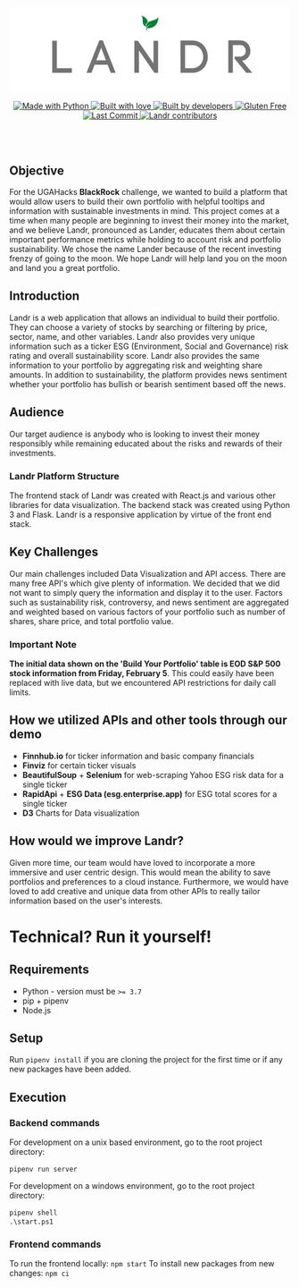 <p align="center">
    <img alt="Landr Logo" src="assets/landrlogo.png">
</p>

<p align="center">
 <a href="https://www.python.org/downloads/release/python-375/" target="_blank">
    <img alt="Made with Python" src="https://forthebadge.com/images/badges/made-with-python.svg">
  </a>
  
  <a href="https://github.com/ssyuen/GreenRock/graphs/contributors" target="_blank">
    <img alt="Built with love" src="https://forthebadge.com/images/badges/built-with-love.svg">  
  </a>
  
  <a href="https://github.com/ssyuen/GreenRock/graphs/contributors" target="_blank">
    <img alt="Built by developers" src="https://forthebadge.com/images/badges/built-by-developers.svg">
  </a>
  
   <a href="https://github.com/ssyuen/GreenRock/graphs/contributors" target="_blank">
    <img alt="Gluten Free" src="https://forthebadge.com/images/badges/gluten-free.svg">
  </a>
  
  <br>
  
  <a href="https://github.com/ssyuen/GreenRock/commits/master" target="_blank">
    <img alt="Last Commit" src="https://img.shields.io/github/last-commit/ssyuen/GreenRock/master.svg?style=for-the-badge">
  </a>
  
  <a href="https://github.com/ssyuen/GreenRock/graphs/contributors" target="_blank">
    <img alt="Landr contributors" src="https://img.shields.io/github/contributors/ssyuen/GreenRock.svg?style=for-the-badge">
  </a>
</p>

<br>
<br>

## Objective
For the UGAHacks **BlackRock** challenge, we wanted to build a platform that would allow users to build their own
portfolio with helpful tooltips and information with sustainable investments in mind. This project comes at a time
when many people are beginning to invest their money into the market, and we believe Landr, pronounced as Lander,
educates them about certain important performance metrics while holding to account risk and portfolio sustainability.
We chose the name Lander because of the recent investing frenzy of going to the moon. We hope Landr will help land you
on the moon and land you a great portfolio.

## Introduction
Landr is a web application that allows an individual to build their portfolio. They can choose a variety of stocks by
searching or filtering by price, sector, name, and other variables. Landr also provides very unique information such
as a ticker ESG (Environment, Social and Governance) risk rating and overall sustainability score. Landr also provides
the same information to your portfolio by aggregating risk and weighting share amounts. In addition to sustainability,
the platform provides news sentiment whether your portfolio has bullish or bearish sentiment based off the news.

## Audience
Our target audience is anybody who is looking to invest their money responsibly while remaining educated about
the risks and rewards of their investments.

### Landr Platform Structure
The frontend stack of Landr was created with React.js and various other libraries for data visualization. The backend
stack was created using Python 3 and Flask. Landr is a responsive application by virtue of the front end stack.

## Key Challenges
Our main challenges included Data Visualization and API access. There are many free API's which give plenty of information.
We decided that we did not want to simply query the information and display it to the user. Factors such as sustainability
risk, controversy, and news sentiment are aggregated and weighted based on various factors of your portfolio such as
number of shares, share price, and total portfolio value.

### Important Note
**The initial data shown on the 'Build Your Portfolio' table is EOD S&P 500 stock information from Friday, February 5**. 
This could easily have been replaced with live data, but we encountered API restrictions for daily call limits.

## How we utilized APIs and other tools through our demo
- **Finnhub.io** for ticker information and basic company financials
- **Finviz** for certain ticker visuals
- **BeautifulSoup** + **Selenium** for web-scraping Yahoo ESG risk data for a single ticker
- **RapidApi** + **ESG Data (esg.enterprise.app)** for ESG total scores for a single ticker
- **D3** Charts for Data visualization

## How would we improve Landr?
Given more time, our team would have loved to incorporate a more immersive and user centric design. This would mean
the ability to save portfolios and preferences to a cloud instance. Furthermore, we would have loved to add creative
and unique data from other APIs to really tailor information based on the user's interests.

# Technical? Run it yourself!

## Requirements

- Python - version must be `>= 3.7`  
- pip + pipenv
- Node.js

## Setup

Run `pipenv install` if you are cloning the project for the first time or if any new packages have been added.

## Execution

### Backend commands
For development on a unix based environment, go to the root project directory: 
```
pipenv run server
```

For development on a windows environment, go to the root project directory:
```
pipenv shell
.\start.ps1
```

### Frontend commands
To run the frontend locally: `npm start`
To install new packages from new changes: `npm ci`

